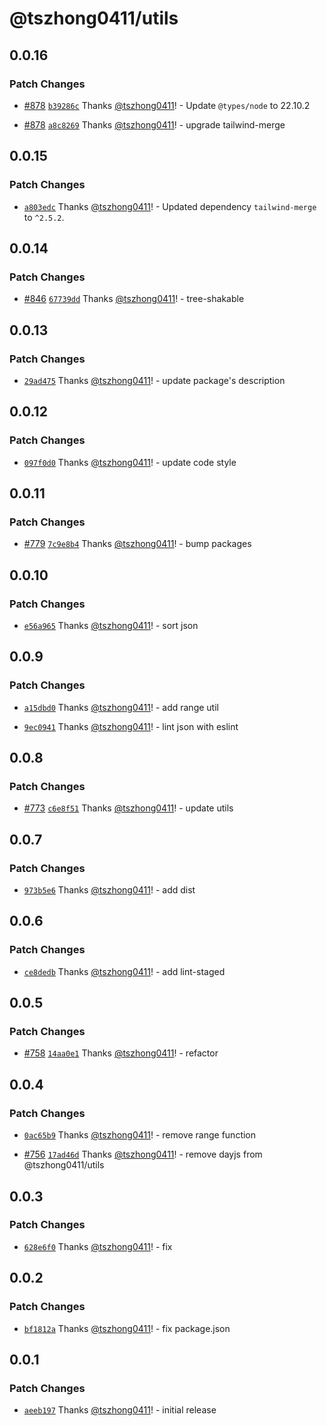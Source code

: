 # @tszhong0411/utils

## 0.0.16

### Patch Changes

- [#878](https://github.com/tszhong0411/honghong.me/pull/878) [`b39286c`](https://github.com/tszhong0411/honghong.me/commit/b39286c720285e83332dd394427e41b0c893f2fa) Thanks [@tszhong0411](https://github.com/tszhong0411)! - Update `@types/node` to 22.10.2

- [#878](https://github.com/tszhong0411/honghong.me/pull/878) [`a8c8269`](https://github.com/tszhong0411/honghong.me/commit/a8c8269e40d2c42ae4496a822e442fad6bf8a066) Thanks [@tszhong0411](https://github.com/tszhong0411)! - upgrade tailwind-merge

## 0.0.15

### Patch Changes

- [`a803edc`](https://github.com/tszhong0411/honghong.me/commit/a803edcd490b89a9d433249dd29b61b1d5032ae3) Thanks [@tszhong0411](https://github.com/tszhong0411)! - Updated dependency `tailwind-merge` to `^2.5.2`.

## 0.0.14

### Patch Changes

- [#846](https://github.com/tszhong0411/honghong.me/pull/846) [`67739dd`](https://github.com/tszhong0411/honghong.me/commit/67739dd261ee2eaa41d0b4a7e9ac303b558b1ff6) Thanks [@tszhong0411](https://github.com/tszhong0411)! - tree-shakable

## 0.0.13

### Patch Changes

- [`29ad475`](https://github.com/tszhong0411/honghong.me/commit/29ad475624c051cc9414c2ee97cee5163e002a96) Thanks [@tszhong0411](https://github.com/tszhong0411)! - update package's description

## 0.0.12

### Patch Changes

- [`097f0d0`](https://github.com/tszhong0411/honghong.me/commit/097f0d0d4463ddf5cec7d24ea0dfb632200535fc) Thanks [@tszhong0411](https://github.com/tszhong0411)! - update code style

## 0.0.11

### Patch Changes

- [#779](https://github.com/tszhong0411/honghong.me/pull/779) [`7c9e8b4`](https://github.com/tszhong0411/honghong.me/commit/7c9e8b45bebe41b3c45792959b736c71d1ab3f78) Thanks [@tszhong0411](https://github.com/tszhong0411)! - bump packages

## 0.0.10

### Patch Changes

- [`e56a965`](https://github.com/tszhong0411/honghong.me/commit/e56a96595ccc1d702377c74d3329d77f247c22ca) Thanks [@tszhong0411](https://github.com/tszhong0411)! - sort json

## 0.0.9

### Patch Changes

- [`a15dbd0`](https://github.com/tszhong0411/honghong.me/commit/a15dbd08f6edf5c30fd4b9832b0fc695c06c213e) Thanks [@tszhong0411](https://github.com/tszhong0411)! - add range util

- [`9ec0941`](https://github.com/tszhong0411/honghong.me/commit/9ec0941334638c7a6d2d57c1977665c8f6b4b239) Thanks [@tszhong0411](https://github.com/tszhong0411)! - lint json with eslint

## 0.0.8

### Patch Changes

- [#773](https://github.com/tszhong0411/honghong.me/pull/773) [`c6e8f51`](https://github.com/tszhong0411/honghong.me/commit/c6e8f5128f07eb16e30178a3996ec150f871cdd9) Thanks [@tszhong0411](https://github.com/tszhong0411)! - update utils

## 0.0.7

### Patch Changes

- [`973b5e6`](https://github.com/tszhong0411/honghong.me/commit/973b5e60c9b4459d883802d72768c7e5be8c99f4) Thanks [@tszhong0411](https://github.com/tszhong0411)! - add dist

## 0.0.6

### Patch Changes

- [`ce8dedb`](https://github.com/tszhong0411/honghong.me/commit/ce8dedbedae131d0f5e81bece692947d8a7140ca) Thanks [@tszhong0411](https://github.com/tszhong0411)! - add lint-staged

## 0.0.5

### Patch Changes

- [#758](https://github.com/tszhong0411/honghong.me/pull/758) [`14aa0e1`](https://github.com/tszhong0411/honghong.me/commit/14aa0e1c4b6000576b3fb5e1e97d975ecf28efe1) Thanks [@tszhong0411](https://github.com/tszhong0411)! - refactor

## 0.0.4

### Patch Changes

- [`0ac65b9`](https://github.com/tszhong0411/honghong.me/commit/0ac65b9fe08356ca093c6f72874f4fc49d2eb0bc) Thanks [@tszhong0411](https://github.com/tszhong0411)! - remove range function

- [#756](https://github.com/tszhong0411/honghong.me/pull/756) [`17ad46d`](https://github.com/tszhong0411/honghong.me/commit/17ad46dbfe5afa85872478d6099273da7fd90b62) Thanks [@tszhong0411](https://github.com/tszhong0411)! - remove dayjs from @tszhong0411/utils

## 0.0.3

### Patch Changes

- [`628e6f0`](https://github.com/tszhong0411/honghong.me/commit/628e6f01396466bf23ad24b0b7fd21026b1f7809) Thanks [@tszhong0411](https://github.com/tszhong0411)! - fix

## 0.0.2

### Patch Changes

- [`bf1812a`](https://github.com/tszhong0411/honghong.me/commit/bf1812ad8efcd510ce04ca981e08464dabefbcf1) Thanks [@tszhong0411](https://github.com/tszhong0411)! - fix package.json

## 0.0.1

### Patch Changes

- [`aeeb197`](https://github.com/tszhong0411/honghong.me/commit/aeeb197726cbf1ca0699b1bb615167db5d1bd699) Thanks [@tszhong0411](https://github.com/tszhong0411)! - initial release
